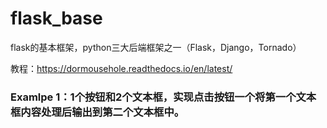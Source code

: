 # flask_base
flask的基本框架，python三大后端框架之一（Flask，Django，Tornado）

教程：https://dormousehole.readthedocs.io/en/latest/

### Examlpe 1：1个按钮和2个文本框，实现点击按钮一个将第一个文本框内容处理后输出到第二个文本框中。
